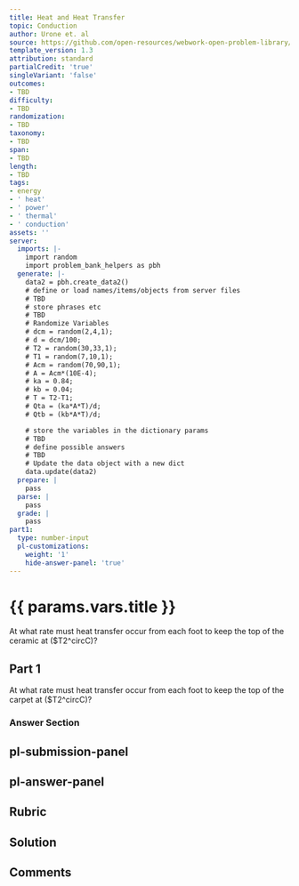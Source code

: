 ```yaml
---
title: Heat and Heat Transfer
topic: Conduction
author: Urone et. al
source: https://github.com/open-resources/webwork-open-problem-library/tree/master/Contrib/BrockPhysics/College_Physics_Urone/14.Heat_and_Heat_Transfer/14-05.Conduction/NU_U17_14_05_004.pg
template_version: 1.3
attribution: standard
partialCredit: 'true'
singleVariant: 'false'
outcomes:
- TBD
difficulty:
- TBD
randomization:
- TBD
taxonomy:
- TBD
span:
- TBD
length:
- TBD
tags:
- energy
- ' heat'
- ' power'
- ' thermal'
- ' conduction'
assets: ''
server:
  imports: |-
    import random
    import problem_bank_helpers as pbh
  generate: |-
    data2 = pbh.create_data2()
    # define or load names/items/objects from server files
    # TBD
    # store phrases etc
    # TBD
    # Randomize Variables
    # dcm = random(2,4,1);
    # d = dcm/100;
    # T2 = random(30,33,1);
    # T1 = random(7,10,1);
    # Acm = random(70,90,1);
    # A = Acm*(10E-4);
    # ka = 0.84;
    # kb = 0.04;
    # T = T2-T1;
    # Qta = (ka*A*T)/d;
    # Qtb = (kb*A*T)/d;

    # store the variables in the dictionary params
    # TBD
    # define possible answers
    # TBD
    # Update the data object with a new dict
    data.update(data2)
  prepare: |
    pass
  parse: |
    pass
  grade: |
    pass
part1:
  type: number-input
  pl-customizations:
    weight: '1'
    hide-answer-panel: 'true'
---
```


# {{ params.vars.title }} 


At what rate must heat transfer occur from each foot to keep the top of the ceramic at ($T2^circC)?

## Part 1 
At what rate must heat transfer occur from each foot to keep the top of the carpet at ($T2^circC)? 


 ### Answer Section


## pl-submission-panel 


## pl-answer-panel 


## Rubric 


## Solution 


## Comments 


